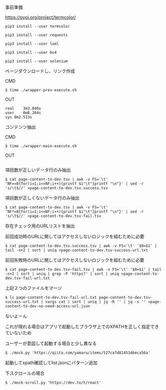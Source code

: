 事前準備

https://pypi.org/project/termcolor/

```
pip3 install --user termcolor

pip3 install --user requests

pip3 install --user lxml

pip3 install --user bs4

pip3 install --user selenium
```


ページダウンロードし、リンク作成

CMD

```
$ time ./wrapper-prev-execute.sh
```

OUT

```
real	3m3.840s
user	0m8.204s
sys	0m2.513s
```

コンテンツ抽出

CMD


```
$ time ./wrapper-main-execute.sh
```


OUT

```

```

項目数が正しいデータ行のみ抽出

```
$ cat page-content-to-dev.tsv | awk -v FS='\t' 'NF==8{for(i=1;i<=NF;i++){printf $i"\t"}printf "\n"}' | sed -r 's/\t$//' >page-content-to-dev.tsv.success.tsv
```

項目数が正しくないデータ行のみ抽出

```
$ cat page-content-to-dev.tsv | awk -v FS='\t' 'NF!=8{for(i=1;i<=NF;i++){printf $i"\t"}printf "\n"}' | sed -r 's/\t$//' >page-content-to-dev.tsv-fail.tsv
```

存在チェック用のURLリストを抽出

前回成功時のURLに関してはアクセスしないロジックを組むために必要

```
$ cat page-content-to-dev.tsv.success.tsv | awk -v FS='\t' '$0=$1' | tail -n+2 | sort | uniq >page-content-to-dev.tsv-success-url.txt
```

前回失敗時のURLに関してはアクセスしないロジックを組むために必要


```
$ cat page-content-to-dev.tsv-fail.tsv | awk -v FS='\t' '$0=$1' | tail -n+2 | sort | uniq | grep -P 'https?' | sort | uniq >page-content-to-dev.tsv-fail-url.txt
```

上記２つのファイルをマージ


```
$ ls page-content-to-dev.tsv-fail-url.txt page-content-to-dev.tsv-success-url.txt | xargs cat | sort | uniq | jq -R '' | jq -s '' >page-content-to-dev-no-need-access-url.json
```

ないよーん

これが現れる場合はアプリで起動したブラウザ上でのXPATHを正しく指定できていないため

ユーザーが意図して起動する場合と少し異なる

```
$ ./mock.py 'https://qiita.com/yamaru/items/527ca7d814534beca56a'
```

起動してxpath確認してlist.jsonにパターン追加


下スクロールの場合

```
$ ./mock-scroll.py 'https://dev.to/t/react'
```
